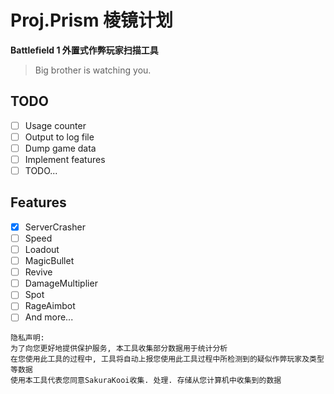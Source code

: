 # Proj.Prism 棱镜计划
**Battlefield 1 外置式作弊玩家扫描工具**

> Big brother is watching you.

## TODO
- [ ] Usage counter
- [ ] Output to log file
- [ ] Dump game data
- [ ] Implement features
- [ ] TODO...

## Features
- [x] ServerCrasher
- [ ] Speed
- [ ] Loadout
- [ ] MagicBullet
- [ ] Revive
- [ ] DamageMultiplier
- [ ] Spot
- [ ] RageAimbot
- [ ] And more...

```
隐私声明: 
为了向您更好地提供保护服务, 本工具收集部分数据用于统计分析
在您使用此工具的过程中, 工具将自动上报您使用此工具过程中所检测到的疑似作弊玩家及类型等数据
使用本工具代表您同意SakuraKooi收集. 处理. 存储从您计算机中收集到的数据
```

